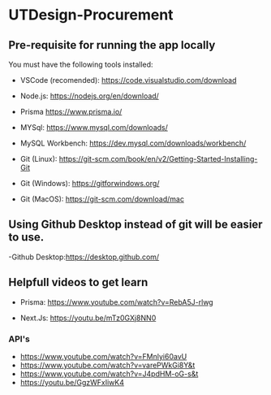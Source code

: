 # UTDesign-Procurement
## Pre-requisite for running the app locally
You must have the following tools installed:
- VSCode (recomended): https://code.visualstudio.com/download
- Node.js: https://nodejs.org/en/download/
- Prisma https://www.prisma.io/
- MYSql: https://www.mysql.com/downloads/

- MySQL Workbench: https://dev.mysql.com/downloads/workbench/
- Git (Linux): https://git-scm.com/book/en/v2/Getting-Started-Installing-Git
- Git (Windows): https://gitforwindows.org/
- Git (MacOS): https://git-scm.com/download/mac


## Using Github Desktop instead of git will be easier to use. 
-Github Desktop:https://desktop.github.com/ 

## Helpfull videos to get learn
- Prisma: https://www.youtube.com/watch?v=RebA5J-rlwg

- Next.Js:  https://youtu.be/mTz0GXj8NN0

### API's
  
- https://www.youtube.com/watch?v=FMnlyi60avU
- https://www.youtube.com/watch?v=varePWkGi8Y&t
-  https://www.youtube.com/watch?v=J4pdHM-oG-s&t
-  https://youtu.be/GgzWFxIiwK4
 
   
  
